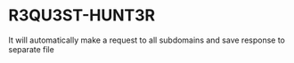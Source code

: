 # R3QU3ST-HUNT3R
It will automatically make a request to all subdomains and save response to separate file

